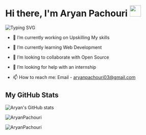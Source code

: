 <h1 >Hi there, I'm Aryan Pachouri <img src="https://media.giphy.com/media/hvRJCLFzcasrR4ia7z/giphy.gif" width="35"></h1>

![Typing SVG](https://readme-typing-svg.herokuapp.com/?lines=Welcome+to+my+Github+profile)


- 🔭 I’m currently working on Upskilling My skills 

- 🌱 I’m currently learning Web Development

- 👯 I’m looking to collaborate with Open Source

- 🤔 I’m looking for help with an internship

- 📫 How to reach me: Email - aryanpachouri03@gmail.com


## My GitHub Stats

![Aryan's GitHub stats](https://github-readme-stats.vercel.app/api?username=AryanPachouri&count_private=true&theme=radical)

<p><img align="center" src="https://github-readme-streak-stats.herokuapp.com/?user=AryanPachouri&theme=radical" alt="AryanPachouri" /></p>

<p><img align="center" src="https://github-readme-stats.vercel.app/api/top-langs?username=AryanPachouri&show_icons=true&locale=en&layout=compact&theme=radical" alt="AryanPachouri" /></p>


